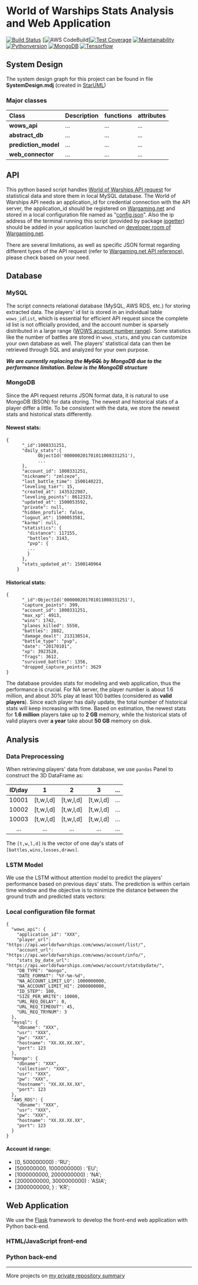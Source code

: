# World of Warships Stats Analysis and Web Application

[![Build Status](https://travis-ci.org/WilliamOnVoyage/World-of-Warships-Stats-Analysis.svg?branch=master)](https://travis-ci.org/WilliamOnVoyage/World-of-Warships-Stats-Analysis) [![AWS CodeBuild](https://codebuild.us-east-1.amazonaws.com/badges?uuid=eyJlbmNyeXB0ZWREYXRhIjoiVSthN0QzYzd5RnFqN1lpNkdGVjBXMncvRlREandzYVRWWng4anh1dlFOSGlhWnh6VmhCSXpzUXE3MU5wMWttNlpzMXl6THFkR1pKbFJZeThwTjIxQ2RNPSIsIml2UGFyYW1ldGVyU3BlYyI6Ii8wN20zYTVqbWthaHJOTlgiLCJtYXRlcmlhbFNldFNlcmlhbCI6MX0%3D&branch=master)][![Test Coverage](https://codeclimate.com/github/WilliamOnVoyage/World-of-Warships-Stats-Analysis/badges/coverage.svg)](https://codeclimate.com/github/WilliamOnVoyage/World-of-Warships-Stats-Analysis/coverage) [![Maintainability](https://api.codeclimate.com/v1/badges/60dd12c25dd6fa7e97b4/maintainability)](https://codeclimate.com/github/WilliamOnVoyage/World-of-Warships-Stats-Analysis/maintainability)
[![Pythonversion](https://img.shields.io/badge/python-3.5-blue.svg)](https://sourceforge.net/projects/winpython/files/WinPython_3.5/3.5.2.3/) [![MongoDB](https://img.shields.io/badge/mongo-3.4-blue.svg)](https://docs.mongodb.com/manual/release-notes/3.4/?_ga=2.148716407.1370168894.1503081314-630273995.1503081314) [![Tensorflow](https://img.shields.io/badge/tensorflow-1.0.1-blue.svg)](https://github.com/tensorflow/tensorflow/tree/r1.0) 
## System Design
The system design graph for this project can be found in file **SystemDesign.mdj** (created in [StarUML](http://staruml.io/))
### Major classes

|Class|Description|functions|attributes|
|:----|:----|:----|:----|
|**wows_api**|...|...|...|
|**abstract_db**|...|...|...|
|**prediction_model**|...|...|...|
|**web_connector**|...|...|...|

## API
This python based script handles [World of Warships API request](https://developers.wargaming.net/) for statistical data and store them in local MySQL database. The World of Warships API needs an application_id for credential connection with the API server, the application_id should be registered on [Wargaming.net](https://developers.wargaming.net/applications/) and stored in a local configuration file named as "[config.json](#local-configuration-file-format)". Also the ip address of the terminal running this script (provided by package [ipgetter](https://pypi.python.org/pypi/ipgetter/0.6)) should be added in your application launched on [developer room of Wargaming.net](https://developers.wargaming.net/applications/).

There are several limitations, as well as specific JSON format regarding different types of the API request (refer to [Wargaming.net API reference](https://developers.wargaming.net/reference/all/wot/account/list/?application_id=bc7a1942582313fd553a85240bd491c8&r_realm=ru)), please check based on your need.

## Database
### MySQL
The script connects relational database (MySQL, AWS RDS, etc.) for storing extracted data. The players' id list is stored in an individual table `wows_idlist`, which is essential for efficient API request since the complete id list is not officially provided, and the account number is sparsely distributed in a large range ([WOWS account number range](#account-id-range)). Some statistics like the number of battles are stored in `wows_stats`, and you can customize your own database as well.
The players' statistical data can then be retrieved through SQL and analyzed for your own purpose.

***We are currently replacing the ~~MySQL~~ by MongoDB due to the performance limitation. Below is the MongoDB structure***
### MongoDB
Since the API request returns JSON format data, it is natural to use MongoDB (BSON) for data storing. The newest and historical stats of a player differ a little. To be consistent with the data, we store the newest stats and historical stats differently.
#### Newest stats:
```
{
      "_id":1008331251,
      "daily_stats":{
            ObjectId('000000201701011008331251'),
            ...
      },
      "account_id": 1008331251,
      "nickname": "zmlzeze",
      "last_battle_time": 1500140223,
      "leveling_tier": 15,
      "created_at": 1435322987,
      "leveling_points": 8612323,
      "updated_at": 1500053592,
      "private": null,
      "hidden_profile": false,
      "logout_at": 1500053581,
      "karma": null,
      "statistics": {
        "distance": 117155,
        "battles": 3143,
        "pvp": {
        ...
        }
      },
      "stats_updated_at": 1500140964
    }
```
#### Historical stats:
```
{
      "_id":ObjectId('000000201701011008331251'),
      "capture_points": 399,
      "account_id": 1008331251,
      "max_xp": 4913,
      "wins": 1742,
      "planes_killed": 5550,
      "battles": 2882,
      "damage_dealt": 213130514,
      "battle_type": "pvp",
      "date": "20170101",
      "xp": 3923528,
      "frags": 3612,
      "survived_battles": 1356,
      "dropped_capture_points": 3629
}
```
The database provides stats for modeling and web application, thus the performance is crucial. For NA server, the player number is about 1.6 million, and about 30% play at least 100 battles (considered as **valid players**). Since each player has daily update, the total number of historical stats will keep increasing with time. Based on estimation, the newest stats for **1.6 million** players take up to **2 GB** memory, while the historical stats of valid players over **a year** take about **50 GB** memory on disk. 

## Analysis
### Data Preprocessing
When retrieving players' data from database, we use `pandas` Panel to construct the 3D DataFrame as:

|ID\day|1|2|3|...|
|:----:|:----:|:----:|:----:|:----:|
|10001|[t,w,l,d]|[t,w,l,d]|[t,w,l,d]|...|
|10002|[t,w,l,d]|[t,w,l,d]|[t,w,l,d]|...|
|10003|[t,w,l,d]|[t,w,l,d]|[t,w,l,d]|...|
|...|...|...|...|...|

The `[t,w,l,d]` is the vector of one day's stats of `[battles,wins,losses,draws]`.

### LSTM Model
We use the LSTM without attention model to predict the players' performance based on previous days' stats. The prediction is within certain time window and the objective is to minimize the distance between the ground truth and predicted stats vectors:

### Local configuration file format
```
{
  "wows_api": {
    "application_id": "XXX",
    "player_url": "https://api.worldofwarships.com/wows/account/list/",
    "account_url": "https://api.worldofwarships.com/wows/account/info/",
    "stats_by_date_url": "https://api.worldofwarships.com/wows/account/statsbydate/",
    "DB_TYPE": "mongo",
    "DATE_FORMAT": "%Y-%m-%d",
    "NA_ACCOUNT_LIMIT_LO": 1000000000,
    "NA_ACCOUNT_LIMIT_HI": 2000000000,
    "ID_STEP": 100,
    "SIZE_PER_WRITE": 10000,
    "URL_REQ_DELAY": 0,
    "URL_REQ_TIMEOUT": 45,
    "URL_REQ_TRYNUM": 3
  },
  "mysql": {
    "dbname": "XXX",
    "usr": "XXX",
    "pw": "XXX",
    "hostname": "XX.XX.XX.XX",
    "port": 123
  },
  "mongo": {
    "dbname": "XXX",
    "collection": "XXX",
    "usr": "XXX",
    "pw": "XXX",
    "hostname": "XX.XX.XX.XX",
    "port": 123
  },
  "AWS_RDS": {
    "dbname": "XXX",
    "usr": "XXX",
    "pw": "XXX",
    "hostname": "XX.XX.XX.XX",
    "port": 123
  }
}
```
#### Account id range:
* [0, 500000000) : 'RU';
* [500000000, 1000000000) : 'EU';
* [1000000000, 2000000000) : 'NA';
* [2000000000, 3000000000) : 'ASIA';
* [3000000000, ) : 'KR';

## Web Application
We use the [Flask](http://flask.pocoo.org/) framework to develop the front-end web application with Python back-end.
### HTML/JavaScript front-end

### Python back-end
---
More projects on [my private repository summary](https://williamonvoyage.github.io/Private-Repository-Summary/)
